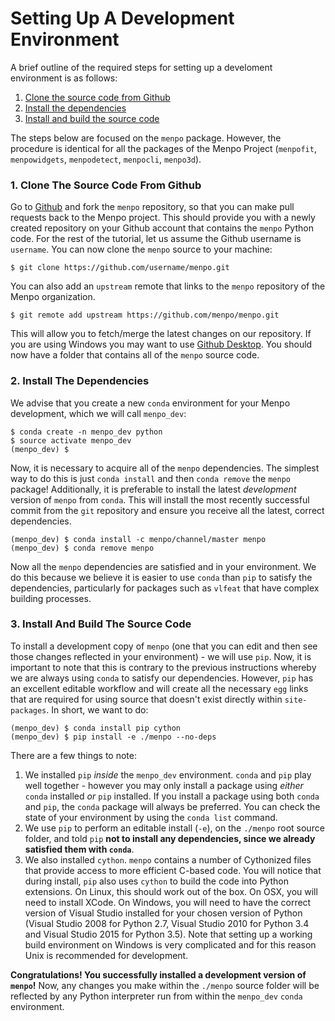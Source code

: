 Setting Up A Development Environment
====================================
A brief outline of the required steps for setting up a develoment environment is as follows:

  1. [Clone the source code from Github](#clone)
  2. [Install the dependencies](#dependencies)
  3. [Install and build the source code](#install)

The steps below are focused on the `menpo` package. However, the procedure is identical
for all the packages of the Menpo Project (`menpofit`,
`menpowidgets`, `menpodetect`, `menpocli`, `menpo3d`).


### <a name="clone"></a>1. Clone The Source Code From Github
Go to [Github](https://github.com/menpo/menpo) and fork the `menpo` repository,
so that you can make pull requests back to the Menpo project.
This should provide you with a newly created repository on your Github
account that contains the `menpo` Python code. For the rest of the tutorial,
let us assume the Github username is ``username``. You can now clone the `menpo`
source to your machine:
```
$ git clone https://github.com/username/menpo.git
```
You can also add an `upstream` remote that links to the `menpo` repository of the Menpo organization.
```
$ git remote add upstream https://github.com/menpo/menpo.git
```
This will allow you to fetch/merge the latest changes on our repository.
If you are using Windows you may want to use [Github Desktop](https://desktop.github.com/).
You should now have a folder that contains all of the `menpo` source code.


### <a name="dependencies"></a>2. Install The Dependencies
We advise that you create a new `conda` environment for your Menpo development,
which we will call ``menpo_dev``:
```
$ conda create -n menpo_dev python
$ source activate menpo_dev
(menpo_dev) $
```  
Now, it is necessary to acquire all of the `menpo` dependencies. The simplest way to do
this is just ``conda install`` and then ``conda remove`` the `menpo` package!
Additionally, it is preferable to install the latest *development* version of `menpo`
from `conda`. This will install the most recently successful commit from the `git`
repository and ensure you receive all the latest, correct dependencies.
```
(menpo_dev) $ conda install -c menpo/channel/master menpo
(menpo_dev) $ conda remove menpo
```
Now all the `menpo` dependencies are satisfied and in your environment. We do
this because we believe it is easier to use `conda` than `pip` to satisfy the dependencies,
particularly for packages such as ``vlfeat`` that have complex building processes.


### <a name="install"></a>3. Install And Build The Source Code
To install a development copy of `menpo` (one that you can edit and then see those
changes reflected in your environment) - we will use `pip`. Now, it is important
to note that this is contrary to the previous instructions whereby we are always using `conda`
to satisfy our dependencies. However, `pip` has an excellent editable workflow and
will create all the necessary ``egg`` links that are required for using source that
doesn't exist directly within ``site-packages``. In short, we want to do:
```
(menpo_dev) $ conda install pip cython
(menpo_dev) $ pip install -e ./menpo --no-deps
```  
There are a few things to note:

  1. We installed `pip` *inside* the ``menpo_dev`` environment. `conda` and `pip` play well
  together - however you may only install a package using *either* `conda` installed *or* `pip` installed.
  If you install a package using both `conda` and `pip`, the `conda` package will always be preferred.
  You can check the state of your environment by using the ``conda list`` command.
  2. We use `pip` to perform an editable install (``-e``), on the ``./menpo`` root source folder,
  and told `pip` **not to install any dependencies, since we already satisfied them with `conda`**.
  3. We also installed `cython`. `menpo` contains a number of Cythonized files that provide
  access to more efficient C-based code. You will notice that during install, `pip` also uses `cython`
  to build the code into Python extensions. On Linux, this should work out of the box. On OSX,
  you will need to install XCode. On Windows, you will need to have the correct version of
  Visual Studio installed for your chosen version of Python (Visual Studio 2008 for Python 2.7,
  Visual Studio 2010 for Python 3.4 and Visual Studio 2015 for Python 3.5). Note that
  setting up a working build environment on Windows is very complicated and
  for this reason Unix is recommended for development.

**Congratulations! You successfully installed a development version of `menpo`!**
Now, any changes you make within the `./menpo` source folder will be reflected by any Python
interpreter run from within the ``menpo_dev`` `conda` environment.
